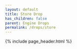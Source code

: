 ```yaml
---
layout: default
title: Store Drop
has_children: false
parent: Engine Drops
permalink: /drops/store
---
```


{% include page_header.html %}